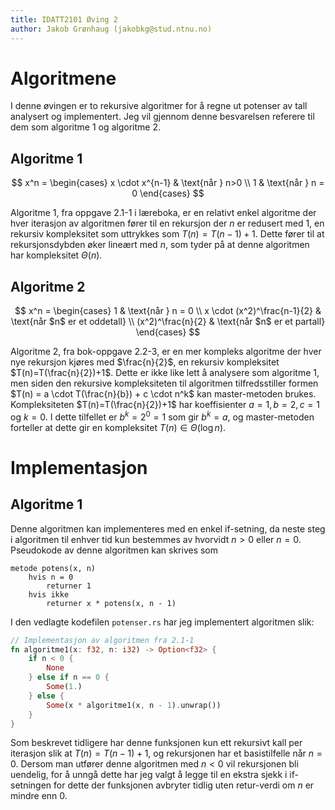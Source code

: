 ```yaml
---
title: IDATT2101 Øving 2
author: Jakob Grønhaug (jakobkg@stud.ntnu.no)
---
```


# Algoritmene

I denne øvingen er to rekursive algoritmer for å regne ut potenser av tall analysert og implementert. Jeg vil gjennom denne besvarelsen referere til dem som algoritme 1 og algoritme 2.

## Algoritme 1

$$
    x^n =
    \begin{cases}
        x \cdot x^{n-1} & \text{når } n>0 \\
        1 & \text{når } n = 0
    \end{cases}
$$

Algoritme 1, fra oppgave 2.1-1 i læreboka, er en relativt enkel algoritme der hver iterasjon av algoritmen fører til en rekursjon der $n$ er redusert med 1, en rekursiv kompleksitet som uttrykkes som $T(n)=T(n-1)+1$. Dette fører til at rekursjonsdybden øker lineært med $n$, som tyder på at denne algoritmen har kompleksitet $\Theta(n)$.

## Algoritme 2

$$
    x^n =
    \begin{cases}
        1 & \text{når } n = 0 \\
        x \cdot (x^2)^\frac{n-1}{2} & \text{når $n$ er et oddetall} \\
        (x^2)^\frac{n}{2} & \text{når $n$ er et partall}
    \end{cases}
$$

Algoritme 2, fra bok-oppgave 2.2-3, er en mer kompleks algoritme der hver nye rekursjon kjøres med $\frac{n}{2}$, en rekursiv kompleksitet $T(n)=T(\frac{n}{2})+1$. Dette er ikke like lett å analysere som algoritme 1, men siden den rekursive kompleksiteten til algoritmen tilfredsstiller formen $T(n) = a \cdot T(\frac{n}{b}) + c \cdot n^k$ kan master-metoden brukes. Kompleksiteten $T(n)=T(\frac{n}{2})+1$ har koeffisienter $a = 1, b = 2, c = 1$ og $k = 0$. I dette tilfellet er $b^k = 2^0 = 1$ som gir $b^k = a$, og master-metoden forteller at dette gir en kompleksitet $T(n) \in \Theta(\log n)$.

# Implementasjon

## Algoritme 1

Denne algoritmen kan implementeres med en enkel if-setning, da neste steg i algoritmen til enhver tid kun bestemmes av hvorvidt $n > 0$ eller $n = 0$. Pseudokode av denne algoritmen kan skrives som

```
metode potens(x, n)
    hvis n = 0
        returner 1
    hvis ikke
        returner x * potens(x, n - 1)
```

I den vedlagte kodefilen `potenser.rs` har jeg implementert algoritmen slik:

```rust
// Implementasjon av algoritmen fra 2.1-1
fn algoritme1(x: f32, n: i32) -> Option<f32> {
    if n < 0 {
        None
    } else if n == 0 {
        Some(1.)
    } else {
        Some(x * algoritme1(x, n - 1).unwrap())
    }
}
```

Som beskrevet tidligere har denne funksjonen kun ett rekursivt kall per iterasjon slik at $T(n) = T(n-1)+1$, og rekursjonen har et basistilfelle når $n=0$. Dersom man utfører denne algoritmen med $n<0$ vil rekursjonen bli uendelig, for å unngå dette har jeg valgt å legge til en ekstra sjekk i if-setningen for dette der funksjonen avbryter tidlig uten retur-verdi om $n$ er mindre enn 0. 
